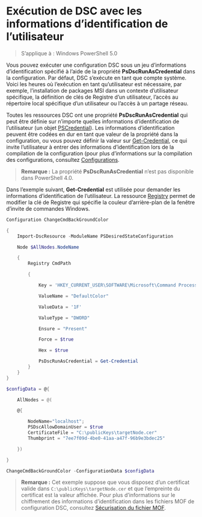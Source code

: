 # Exécution de DSC avec les informations d’identification de l’utilisateur 

> S’applique à : Windows PowerShell 5.0

Vous pouvez exécuter une configuration DSC sous un jeu d’informations d’identification spécifié à l’aide de la propriété **PsDscRunAsCredential** dans la configuration. Par défaut, DSC s’exécute
en tant que compte système. Voici les heures où l’exécution en tant qu’utilisateur est nécessaire, par exemple, l’installation de packages MSI dans un contexte d’utilisateur spécifique, la définition de clés de Registre d’un utilisateur,
l’accès au répertoire local spécifique d’un utilisateur ou l’accès à un partage réseau.

Toutes les ressources DSC ont une propriété **PsDscRunAsCredential** qui peut être définie sur n’importe quelles informations d’identification de l’utilisateur (un objet [PSCredential](https://msdn.microsoft.com/en-us/library/ms572524(v=VS.85).aspx)).
Les informations d’identification peuvent être codées en dur en tant que valeur de la propriété dans la configuration, ou vous pouvez définir la valeur sur [Get-Credential](https://technet.microsoft.com/en-us/library/hh849815.aspx),
ce qui invite l’utilisateur à entrer des informations d’identification lors de la compilation de la configuration (pour plus d’informations sur la compilation des configurations, consultez [Configurations](configurations.md).

>**Remarque :** La propriété **PsDscRunAsCredential** n’est pas disponible dans PowerShell 4.0.

Dans l’exemple suivant, **Get-Credential** est utilisée pour demander les informations d’identification de l’utilisateur. La ressource [Registry](registryResource.md) permet de modifier la clé de Registre qui spécifie la couleur d’arrière-plan
de la fenêtre d’invite de commandes Windows.

```powershell
Configuration ChangeCmdBackGroundColor    

{
    Import-DscResource -ModuleName PSDesiredStateConfiguration

    Node $AllNodes.NodeName

    {
        Registry CmdPath

        {

            Key = 'HKEY_CURRENT_USER\SOFTWARE\Microsoft\Command Processor'

            ValueName = "DefaultColor"

            ValueData = '1F'

            ValueType = "DWORD"

            Ensure = "Present"

            Force = $true

            Hex = $true

            PsDscRunAsCredential = Get-Credential
        }
    }                   
}

$configData = @{

    AllNodes = @(

    @{

        NodeName="localhost";
        PSDscAllowDomainUser = $true
        CertificateFile = "C:\publicKeys\targetNode.cer"
        Thumbprint = "7ee7f09d-4be0-41aa-a47f-96b9e3bdec25"

    })

}

ChangeCmdBackGroundColor -ConfigurationData $configData
```
>**Remarque :** Cet exemple suppose que vous disposez d’un certificat valide dans `C:\publicKeys\targetNode.cer` et que l’empreinte du certificat est la valeur affichée.
>Pour plus d’informations sur le chiffrement des informations d’identification dans les fichiers MOF de configuration DSC, consultez [Sécurisation du fichier MOF](secureMOF.md). 



<!--HONumber=Mar16_HO2-->


